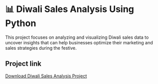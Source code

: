# 📊 Diwali Sales Analysis Using Python

This project focuses on analyzing and visualizing Diwali sales data to uncover insights that can help businesses optimize their marketing and sales strategies during the festive.



## Project link
[Download Diwali Sales Analysis Project](https://github.com/bindurag1807/diwali-sales-analysis-python/archive/refs/heads/main.zip)












